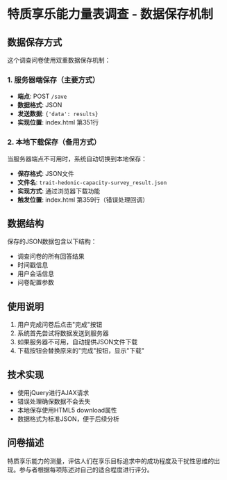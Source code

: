 # 特质享乐能力量表调查 - 数据保存机制

## 数据保存方式

这个调查问卷使用双重数据保存机制：

### 1. 服务器端保存（主要方式）
- **端点**: POST `/save`
- **数据格式**: JSON
- **发送数据**: `{'data': results}`
- **实现位置**: index.html 第351行

### 2. 本地下载保存（备用方式）
当服务器端点不可用时，系统自动切换到本地保存：
- **保存格式**: JSON文件
- **文件名**: `trait-hedonic-capacity-survey_result.json`
- **实现方式**: 通过浏览器下载功能
- **触发位置**: index.html 第359行（错误处理回调）

## 数据结构

保存的JSON数据包含以下结构：
- 调查问卷的所有回答结果
- 时间戳信息
- 用户会话信息
- 问卷配置参数

## 使用说明

1. 用户完成问卷后点击"完成"按钮
2. 系统首先尝试将数据发送到服务器
3. 如果服务器不可用，自动提供JSON文件下载
4. 下载按钮会替换原来的"完成"按钮，显示"下载"

## 技术实现

- 使用jQuery进行AJAX请求
- 错误处理确保数据不会丢失
- 本地保存使用HTML5 download属性
- 数据格式为标准JSON，便于后续分析

## 问卷描述

特质享乐能力的测量，评估人们在享乐目标追求中的成功程度及干扰性思维的出现。参与者根据每项陈述对自己的适合程度进行评分。
